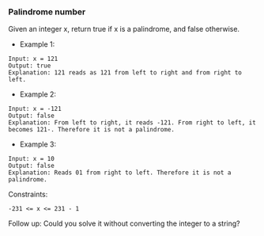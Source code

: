 ### Palindrome number

 Given an integer x, return true if x is a palindrome, and false otherwise.

- Example 1:
```
Input: x = 121
Output: true
Explanation: 121 reads as 121 from left to right and from right to left.
```

- Example 2:
```
Input: x = -121
Output: false
Explanation: From left to right, it reads -121. From right to left, it becomes 121-. Therefore it is not a palindrome.
```

- Example 3:
```
Input: x = 10
Output: false
Explanation: Reads 01 from right to left. Therefore it is not a palindrome.
```

Constraints:
```
-231 <= x <= 231 - 1
```

Follow up: Could you solve it without converting the integer to a string?
